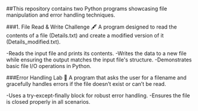 ##This repository contains two Python programs showcasing file manipulation and error handling techniques.

###1. File Read & Write Challenge 🖋️
A program designed to read the contents of a file (Details.txt) and create a modified version of it (Details_modified.txt).

-Reads the input file and prints its contents.
-Writes the data to a new file while ensuring the output matches the input file's structure.
-Demonstrates basic file I/O operations in Python.

###Error Handling Lab 🧪
A program that asks the user for a filename and gracefully handles errors if the file doesn’t exist or can’t be read.

-Uses a try-except-finally block for robust error handling.
-Ensures the file is closed properly in all scenarios.
